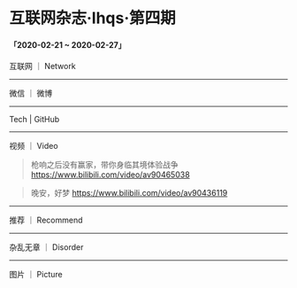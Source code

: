 # 互联网杂志·lhqs·第四期


#### 「2020-02-21 ~ 2020-02-27」


互联网 ｜ Network




----

微信 ｜ 微博

>  


----

Tech | GitHub
> 

> 



----


视频 ｜ Video


> 枪响之后没有赢家，带你身临其境体验战争 https://www.bilibili.com/video/av90465038

> 晚安，好梦 https://www.bilibili.com/video/av90436119

----


推荐 ｜ Recommend



----

杂乱无章 ｜ Disorder


----

图片 ｜ Picture

